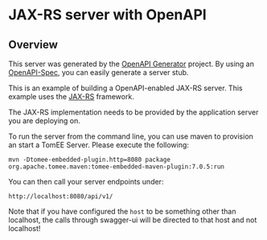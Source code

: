 # JAX-RS server with OpenAPI

## Overview
This server was generated by the [OpenAPI Generator](https://openapi-generator.tech) project. By using an
[OpenAPI-Spec](https://openapis.org), you can easily generate a server stub.

This is an example of building a OpenAPI-enabled JAX-RS server.
This example uses the [JAX-RS](https://jax-rs-spec.java.net/) framework.


The JAX-RS implementation needs to be provided by the application server you are deploying on.

To run the server from the command line, you can use maven to provision an start a TomEE Server.
Please execute the following:

```
mvn -Dtomee-embedded-plugin.http=8080 package org.apache.tomee.maven:tomee-embedded-maven-plugin:7.0.5:run
```

You can then call your server endpoints under:

```
http://localhost:8080/api/v1/
```

Note that if you have configured the `host` to be something other than localhost, the calls through
swagger-ui will be directed to that host and not localhost!
